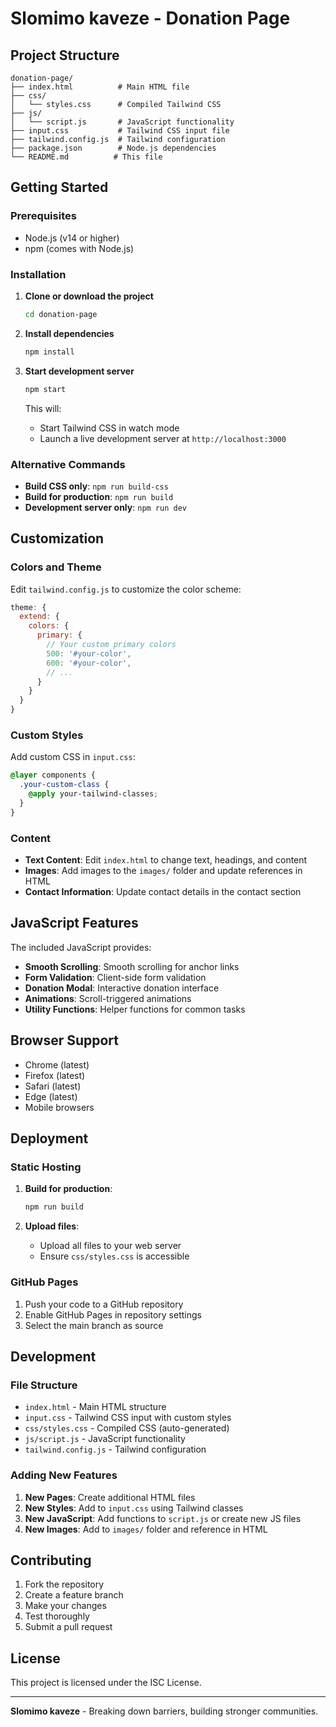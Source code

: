 # Slomimo kaveze - Donation Page

## Project Structure

```
donation-page/
├── index.html          # Main HTML file
├── css/
│   └── styles.css      # Compiled Tailwind CSS
├── js/
│   └── script.js       # JavaScript functionality
├── input.css           # Tailwind CSS input file
├── tailwind.config.js  # Tailwind configuration
├── package.json        # Node.js dependencies
└── README.md          # This file
```

## Getting Started

### Prerequisites

- Node.js (v14 or higher)
- npm (comes with Node.js)

### Installation

1. **Clone or download the project**
   ```bash
   cd donation-page
   ```

2. **Install dependencies**
   ```bash
   npm install
   ```

3. **Start development server**
   ```bash
   npm start
   ```
   This will:
   - Start Tailwind CSS in watch mode
   - Launch a live development server at `http://localhost:3000`

### Alternative Commands

- **Build CSS only**: `npm run build-css`
- **Build for production**: `npm run build`
- **Development server only**: `npm run dev`

## Customization

### Colors and Theme

Edit `tailwind.config.js` to customize the color scheme:

```javascript
theme: {
  extend: {
    colors: {
      primary: {
        // Your custom primary colors
        500: '#your-color',
        600: '#your-color',
        // ...
      }
    }
  }
}
```

### Custom Styles

Add custom CSS in `input.css`:

```css
@layer components {
  .your-custom-class {
    @apply your-tailwind-classes;
  }
}
```

### Content

- **Text Content**: Edit `index.html` to change text, headings, and content
- **Images**: Add images to the `images/` folder and update references in HTML
- **Contact Information**: Update contact details in the contact section

## JavaScript Features

The included JavaScript provides:

- **Smooth Scrolling**: Smooth scrolling for anchor links
- **Form Validation**: Client-side form validation
- **Donation Modal**: Interactive donation interface
- **Animations**: Scroll-triggered animations
- **Utility Functions**: Helper functions for common tasks

## Browser Support

- Chrome (latest)
- Firefox (latest)
- Safari (latest)
- Edge (latest)
- Mobile browsers

## Deployment

### Static Hosting

1. **Build for production**:
   ```bash
   npm run build
   ```

2. **Upload files**:
   - Upload all files to your web server
   - Ensure `css/styles.css` is accessible

### GitHub Pages

1. Push your code to a GitHub repository
2. Enable GitHub Pages in repository settings
3. Select the main branch as source

## Development

### File Structure

- `index.html` - Main HTML structure
- `input.css` - Tailwind CSS input with custom styles
- `css/styles.css` - Compiled CSS (auto-generated)
- `js/script.js` - JavaScript functionality
- `tailwind.config.js` - Tailwind configuration

### Adding New Features

1. **New Pages**: Create additional HTML files
2. **New Styles**: Add to `input.css` using Tailwind classes
3. **New JavaScript**: Add functions to `script.js` or create new JS files
4. **New Images**: Add to `images/` folder and reference in HTML

## Contributing

1. Fork the repository
2. Create a feature branch
3. Make your changes
4. Test thoroughly
5. Submit a pull request

## License

This project is licensed under the ISC License.

---

**Slomimo kaveze** - Breaking down barriers, building stronger communities.